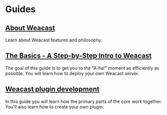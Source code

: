 # Guides

## [About Weacast](./ABOUT.MD)

Learn about Weacast features and philosophy.

## [The Basics - A Step-by-Step Intro to Weacast](./BASICS.MD)

The goal of this guide is to get you to the "A-ha!" moment as efficiently as possible.  You will learn how to deploy your own Weacast server.

## [Weacast plugin development](./DEVELOPMENT.MD)

In this guide you will learn how the primary parts of the core work together.  You'll also learn how to create your own plugin.

